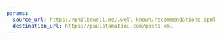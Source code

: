 ```yaml
---
params:
  source_url: https://philbowell.me/.well-known/recommendations.opml
  destination_url: https://paulstamatiou.com/posts.xml
---
```

